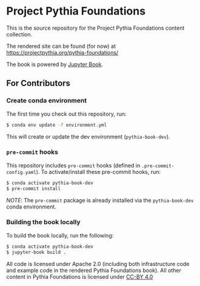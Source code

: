 # Project Pythia Foundations

This is the source repository for the Project Pythia Foundations content collection.

The rendered site can be found (for now) at https://projectpythia.org/pythia-foundations/

The book is powered by [Jupyter Book](https://jupyterbook.org/intro.html).

## For Contributors

### Create conda environment

The first time you check out this repository, run:

```bash
$ conda env update -f environment.yml
```

This will create or update the dev environment (`pythia-book-dev`).

### `pre-commit` hooks

This repository includes `pre-commit` hooks (defined in `.pre-commit-config.yaml`). To activate/install these pre-commit hooks, run:

```bash
$ conda activate pythia-book-dev
$ pre-commit install
```

_NOTE_: The `pre-commit` package is already installed via the `pythia-book-dev` conda environment.

### Building the book locally

To build the book locally, run the following:

```bash
$ conda activate pythia-book-dev
$ jupyter-book build .
```

All code is licensed under Apache 2.0 (including both infrastructure code and example code in the rendered Pythia Foundations book). All other content in Pythia Foundations is licensed under [CC-BY 4.0](https://creativecommons.org/licenses/by/4.0/)
